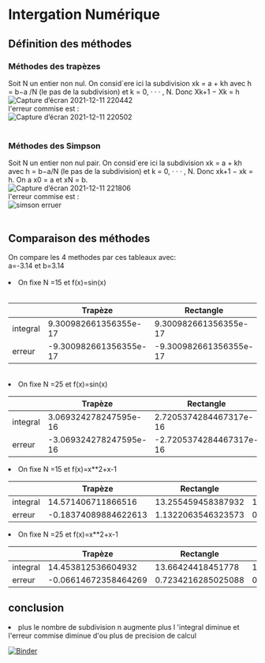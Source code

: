 <h1>Intergation Numérique</h1>
<h2>Définition des méthodes</h2>
<h3>Méthodes des trapèzes</h3>

Soit N un entier non nul. On consid`ere ici la subdivision xk = a + kh avec h = b−a /N
(le pas de la subdivision) et k = 0, · · · , N. Donc Xk+1 − Xk = h
<br>
![Capture d’écran 2021-12-11 220442](https://user-images.githubusercontent.com/58143316/145691891-02f73345-c353-4289-bfd5-42d0ff92b3a7.png)
<br>l'erreur commise est :<br>
![Capture d’écran 2021-12-11 220502](https://user-images.githubusercontent.com/58143316/145691908-55a13610-5cf4-4b9d-8152-561b45a74972.png)
<br><br>

<h3>Méthodes des Simpson</h3>

Soit N un entier non nul pair. On consid`ere ici la subdivision xk = a + kh avec h = b−a/N (le pas de la subdivision) et k = 0, · · · , N. Donc xk+1 − xk = h. On a x0 = a et xN = b.
<br>
![Capture d’écran 2021-12-11 221806](https://user-images.githubusercontent.com/58143316/145692038-7f815835-b070-4fcd-a529-cdcdb02f93d1.png)
<br>l'erreur commise est :<br>
![simson erruer](https://user-images.githubusercontent.com/58143316/145692042-0756e76c-f334-44aa-a816-15d0e4630007.png)
<br><br>
<h2> Comparaison des méthodes </h2>
On compare les 4 methodes par ces tableaux avec:
<br>a=-3.14 et b=3.14 <br><br>
<li>On fixe N =15 et f(x)=sin(x)</li> <br>


|          | Trapèze                | Rectangle              | Milieur                 | Simpson              |
|----------|------------------------|------------------------|-------------------------|----------------------|
| integral | 9.300982661356355e-17  | 9.300982661356355e-17  | 2.7902947984069064e-16  | -0.08646964366433606 |
| erreur   | -9.300982661356355e-17 | -9.300982661356355e-17 | -2.7902947984069064e-16 | 0.08646964366433606  |
<br>
<li>On fixe N =25 et f(x)=sin(x)</li>

|          | Trapèze                | Rectangle               | Milieur                | Simpson               |
|----------|------------------------|-------------------------|------------------------|-----------------------|
| integral | 3.069324278247595e-16  | 2.7205374284467317e-16  | 4.464471677451047e-16  | -0.031417540527947305 |
| erreur   | -3.069324278247595e-16 | -2.7205374284467317e-16 | -4.464471677451047e-16 | 0.031417540527947305  |
<li>On fixe N =15 et f(x)=x**2+x-1</li>

|          | Trapèze              | Rectangle          | Milieur             | Simpson           |
|----------|----------------------|--------------------|---------------------|-------------------|
| integral | 14.571406711866516   | 13.255459458387932 | 14.295795363597184  | 9.97088108290478  |
| erreur   | -0.18374089884622613 | 1.1322063546323573 | 0.09187044942310507 | 4.416784730115509 |

<li>On fixe N =25 et f(x)=x**2+x-1</li>

|          | Trapèze              | Rectangle          | Milieur            | Simpson            |
|----------|----------------------|--------------------|--------------------|--------------------|
| integral | 14.453812536604932   | 13.66424418451778  | 14.354592451227973 | 11.593653905746976 |
| erreur   | -0.06614672358464269 | 0.7234216285025088 | 0.0330733617923169 | 2.7940119072733136 |

<h2>conclusion</h2>
<li>plus le nombre de subdivision n augmente plus l 'integral diminue et l'erreur commise diminue d'ou plus de precision de calcul</li>


[![Binder](https://mybinder.org/badge_logo.svg)](https://mybinder.org/v2/gh/najlahamza/ANALYSE_NUMERIQUE/1def7e9ded96b79e7476dd3005411806bd15fa41?urlpath=lab%2Ftree%2FTP3%2FExemple%20TP3.ipynb)


